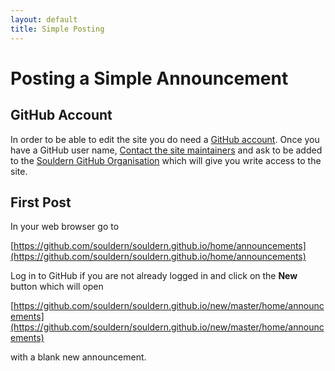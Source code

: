 ```yaml
---
layout: default
title: Simple Posting
---
```


# Posting a Simple Announcement

## GitHub Account

In order to be able to edit the site you do need a
  [GitHub account](https://github.com/join?source=header-home).
  Once you have a GitHub user
  name, [Contact the site  maintainers](/home/contact-website)
  and ask to be added to
  the [Souldern GitHub Organisation](https://github.com/orgs/souldern/people)
  which will give you write access to the site.
  
## First Post
In your web browser go to

[https://github.com/souldern/souldern.github.io/home/announcements](https://github.com/souldern/souldern.github.io/home/announcements)

Log in to GitHub if you are not already logged in and click on the **New** button
which will open

[https://github.com/souldern/souldern.github.io/new/master/home/announcements](https://github.com/souldern/souldern.github.io/new/master/home/announcements)

with a blank new announcement.
